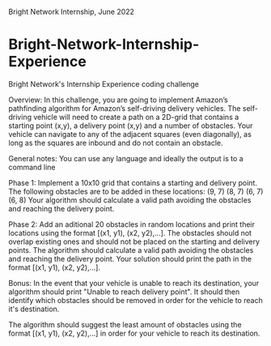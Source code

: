 Bright Network Internship, June 2022
# Bright-Network-Internship-Experience
Bright Network's Internship Experience coding challenge

Overview:
In this challenge, you are going to implement Amazon’s pathfinding algorithm for Amazon’s self-driving delivery vehicles.
The self-driving vehicle will need to create a path on a 2D-grid that contains a starting point (x,y), a delivery point (x,y)
and a number of obstacles. Your vehicle can navigate to any of the adjacent squares (even diagonally), as long as the
squares are inbound and do not contain an obstacle.

General notes:
You can use any language and ideally the output is to a command line

Phase 1:
Implement a 10x10 grid that contains a starting and delivery point. The following obstacles are to be added in these locations:
(9, 7) (8, 7) (6, 7) (6, 8)
Your algorithm should calculate a valid path avoiding the obstacles and reaching the delivery point.

Phase 2:
Add an aditional 20 obstacles in random locations and print their locations using the format [(x1, y1), (x2, y2),...].
The obstacles should not overlap existing ones and should not be placed on the starting and delivery points.
The algorithm should calculate a valid path avoiding the obstacles and reaching the delivery point.
Your solution should print the path in the format [(x1, y1), (x2, y2),...].

Bonus:
In the event that your vehicle is unable to reach its destination, your algorithm should print "Unable to reach delivery point".
It should then identify which obstacles should be removed in order for the vehicle to reach it's destination.

The algorithm should suggest the least amount of obstacles using the format [(x1, y1), (x2, y2),...] in order for your vehicle to reach its destination.